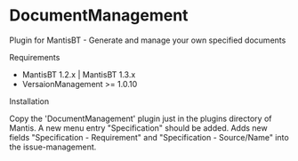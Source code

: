 # DocumentManagement

Plugin for MantisBT - Generate and manage your own specified documents

Requirements

+ MantisBT 1.2.x | MantisBT 1.3.x
+ VersaionManagement >= 1.0.10

Installation

Copy the 'DocumentManagement' plugin just in the plugins directory of Mantis. A new menu entry "Specification" should be added. Adds new fields "Specification - Requirement" and "Specification - Source/Name" into the issue-management.
